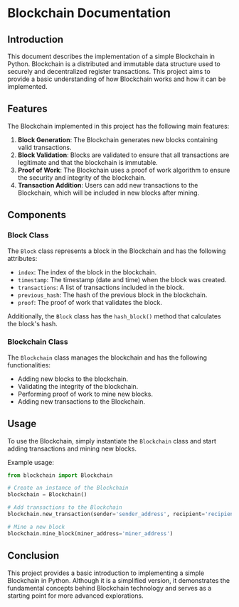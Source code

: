 # Blockchain Documentation

## Introduction
This document describes the implementation of a simple Blockchain in Python. Blockchain is a distributed and immutable data structure used to securely and decentralized register transactions. This project aims to provide a basic understanding of how Blockchain works and how it can be implemented.

## Features
The Blockchain implemented in this project has the following main features:

1. **Block Generation**: The Blockchain generates new blocks containing valid transactions.
2. **Block Validation**: Blocks are validated to ensure that all transactions are legitimate and that the blockchain is immutable.
3. **Proof of Work**: The Blockchain uses a proof of work algorithm to ensure the security and integrity of the blockchain.
4. **Transaction Addition**: Users can add new transactions to the Blockchain, which will be included in new blocks after mining.

## Components

### Block Class
The `Block` class represents a block in the Blockchain and has the following attributes:
- `index`: The index of the block in the blockchain.
- `timestamp`: The timestamp (date and time) when the block was created.
- `transactions`: A list of transactions included in the block.
- `previous_hash`: The hash of the previous block in the blockchain.
- `proof`: The proof of work that validates the block.

Additionally, the `Block` class has the `hash_block()` method that calculates the block's hash.

### Blockchain Class
The `Blockchain` class manages the blockchain and has the following functionalities:
- Adding new blocks to the blockchain.
- Validating the integrity of the blockchain.
- Performing proof of work to mine new blocks.
- Adding new transactions to the Blockchain.

## Usage
To use the Blockchain, simply instantiate the `Blockchain` class and start adding transactions and mining new blocks.

Example usage:

```python
from blockchain import Blockchain

# Create an instance of the Blockchain
blockchain = Blockchain()

# Add transactions to the Blockchain
blockchain.new_transaction(sender='sender_address', recipient='recipient_address', amount=10)

# Mine a new block
blockchain.mine_block(miner_address='miner_address')
```

## Conclusion
This project provides a basic introduction to implementing a simple Blockchain in Python. Although it is a simplified version, it demonstrates the fundamental concepts behind Blockchain technology and serves as a starting point for more advanced explorations.